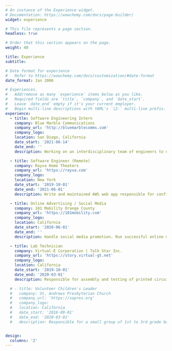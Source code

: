 ```yaml
---
# An instance of the Experience widget.
# Documentation: https://wowchemy.com/docs/page-builder/
widget: experience

# This file represents a page section.
headless: true

# Order that this section appears on the page.
weight: 40

title: Experience
subtitle:

# Date format for experience
#   Refer to https://wowchemy.com/docs/customization/#date-format
date_format: Jan 2006

# Experiences.
#   Add/remove as many `experience` items below as you like.
#   Required fields are `title`, `company`, and `date_start`.
#   Leave `date_end` empty if it's your current employer.
#   Begin multi-line descriptions with YAML's `|2-` multi-line prefix.
experience:
  - title: Software Engineering Intern
    company: Blue Marble Communications
    company_url: 'http://bluemarblecomms.com'
    company_logo:
    location: San Diego, California
    date_start: '2021-06-14'
    date_end: ''
    description: Working on an interdisciplinary team of engineers to develop and improve the Space Regenerative Processor, a high-performance modem and transceiver combining optical and radio technology to enable high speed satellite communication. I am primarily responsible for writing C code to perform automated testing on embedded FPGAs, using sophisticated lab equipment.

  - title: Software Engineer (Remote)
    company: Rayva Home Theaters
    company_url: 'https://rayva.com'
    company_logo:
    location: New York
    date_start: '2019-10-01'
    date_end: '2021-06-01'
    description: Write and maintained AWS web app responsible for configuration and sale of millions of dollars of home theater equipment. See demo at config.rayva.com:3000

  - title: Online Advertising / Social Media
    company: 101 Mobility Orange County
    company_url: 'https://101mobility.com'
    company_logo:
    location: California
    date_start: '2020-06-01'
    date_end: ''
    description: Handle social media promotion. Run successful online marketingcampaign and research using Google Advertising, Facebook Advertising, and Yelp Advertising.

  - title: Lab Technician
    company: Virtual-E Corporation | Talk Star Inc.
    company_url: 'https://story.virtual-gt.net'
    company_logo:
    location: California
    date_start: '2019-10-01'
    date_end: '2020-03-01'
    description: Responsible for assembly and testing of printed circuit boards for high-fidelity audio equipment. Worked in lab environment with sophisticated audio testing equipment.

  # - title: Volunteer Children's Leader
  #   company: St. Andrews Presbyterian Church
  #   company_url: 'https://sapres.org'
  #   company_logo:
  #   location: California
  #   date_start: '2016-09-01'
  #   date_end: '2020-03-01'
  #   description: Responsible for a small group of 1st to 3rd grade boys. Prepared lesson plans and activities.


design:
  columns: '2'
---
```

